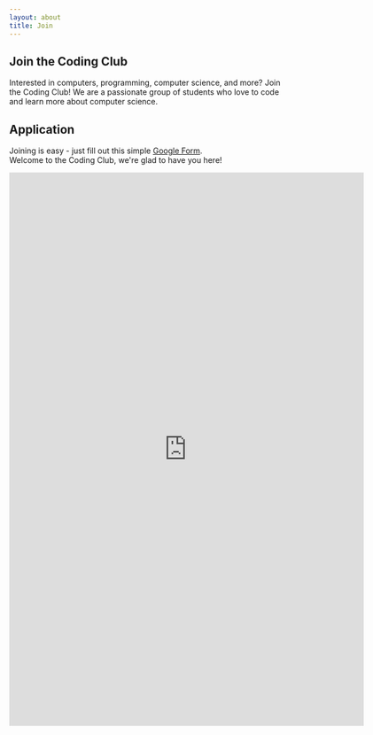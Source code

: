 ```yaml
---
layout: about
title: Join
---
```


Join the Coding Club
------------

Interested in computers, programming, computer science, and more? Join the Coding Club! We are a passionate group of students who love to code and learn more about computer science.

Application
------------
<p>Joining is easy - just fill out this simple <a href="https://docs.google.com/forms/d/e/1FAIpQLSffXl7KHcR_8DyVTwn9AOlq4f0wffzU---3g4TIEobglmewGA/viewform">Google Form</a>.<br>Welcome to the Coding Club, we're glad to have you here!</p>

<iframe src="https://docs.google.com/forms/d/e/1FAIpQLSffXl7KHcR_8DyVTwn9AOlq4f0wffzU---3g4TIEobglmewGA/viewform" width="640" height="1000" frameborder="0" marginheight="0" marginwidth="0">Loading…</iframe>